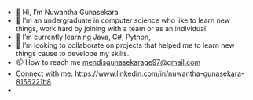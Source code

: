 - 👋 Hi, I’m Nuwantha Gunasekara
- 👀 I’m an undergraduate in computer science who like to learn new things, work hard by joining with a team or as an individual.
- 🌱 I’m currently learning Java, C#, Python,
- 💞️ I’m looking to collaborate on projects that helped me to learn new things cause to develope my skills.
- 📫 How to reach me  mendisgunasekarage97@gmail.com
- Connect with me: https://www.linkedin.com/in/nuwantha-gunasekara-8156221b8
- 

<!---
Nuwantha12/Nuwantha12 is a ✨ special ✨ repository because its `README.md` (this file) appears on your GitHub profile.
You can click the Preview link to take a look at your changes.
--->
